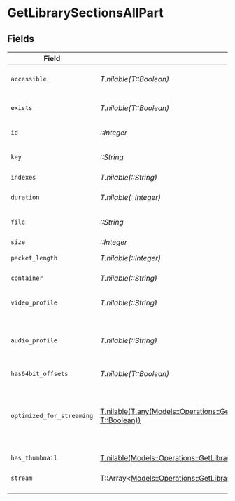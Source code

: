 # GetLibrarySectionsAllPart


## Fields

| Field                                                                                                                                                                                | Type                                                                                                                                                                                 | Required                                                                                                                                                                             | Description                                                                                                                                                                          | Example                                                                                                                                                                              |
| ------------------------------------------------------------------------------------------------------------------------------------------------------------------------------------ | ------------------------------------------------------------------------------------------------------------------------------------------------------------------------------------ | ------------------------------------------------------------------------------------------------------------------------------------------------------------------------------------ | ------------------------------------------------------------------------------------------------------------------------------------------------------------------------------------ | ------------------------------------------------------------------------------------------------------------------------------------------------------------------------------------ |
| `accessible`                                                                                                                                                                         | *T.nilable(T::Boolean)*                                                                                                                                                              | :heavy_minus_sign:                                                                                                                                                                   | Indicates if the part is accessible.                                                                                                                                                 | true                                                                                                                                                                                 |
| `exists`                                                                                                                                                                             | *T.nilable(T::Boolean)*                                                                                                                                                              | :heavy_minus_sign:                                                                                                                                                                   | Indicates if the part exists.                                                                                                                                                        | true                                                                                                                                                                                 |
| `id`                                                                                                                                                                                 | *::Integer*                                                                                                                                                                          | :heavy_check_mark:                                                                                                                                                                   | Unique part identifier.                                                                                                                                                              | 418385                                                                                                                                                                               |
| `key`                                                                                                                                                                                | *::String*                                                                                                                                                                           | :heavy_check_mark:                                                                                                                                                                   | Key to access this part.                                                                                                                                                             | /library/parts/418385/1735864239/file.mkv                                                                                                                                            |
| `indexes`                                                                                                                                                                            | *T.nilable(::String)*                                                                                                                                                                | :heavy_minus_sign:                                                                                                                                                                   | N/A                                                                                                                                                                                  | sd                                                                                                                                                                                   |
| `duration`                                                                                                                                                                           | *T.nilable(::Integer)*                                                                                                                                                               | :heavy_minus_sign:                                                                                                                                                                   | Duration of the part in milliseconds.                                                                                                                                                | 9610350                                                                                                                                                                              |
| `file`                                                                                                                                                                               | *::String*                                                                                                                                                                           | :heavy_check_mark:                                                                                                                                                                   | File path for the part.                                                                                                                                                              | /mnt/Movies_1/W/Wicked (2024).mkv                                                                                                                                                    |
| `size`                                                                                                                                                                               | *::Integer*                                                                                                                                                                          | :heavy_check_mark:                                                                                                                                                                   | File size in bytes.                                                                                                                                                                  | 30649952104                                                                                                                                                                          |
| `packet_length`                                                                                                                                                                      | *T.nilable(::Integer)*                                                                                                                                                               | :heavy_minus_sign:                                                                                                                                                                   | N/A                                                                                                                                                                                  | 188                                                                                                                                                                                  |
| `container`                                                                                                                                                                          | *T.nilable(::String)*                                                                                                                                                                | :heavy_minus_sign:                                                                                                                                                                   | Container format of the part.                                                                                                                                                        | mkv                                                                                                                                                                                  |
| `video_profile`                                                                                                                                                                      | *T.nilable(::String)*                                                                                                                                                                | :heavy_minus_sign:                                                                                                                                                                   | Video profile for the part.                                                                                                                                                          | main 10                                                                                                                                                                              |
| `audio_profile`                                                                                                                                                                      | *T.nilable(::String)*                                                                                                                                                                | :heavy_minus_sign:                                                                                                                                                                   | The audio profile used for the media (e.g., DTS, Dolby Digital, etc.).                                                                                                               | dts                                                                                                                                                                                  |
| `has64bit_offsets`                                                                                                                                                                   | *T.nilable(T::Boolean)*                                                                                                                                                              | :heavy_minus_sign:                                                                                                                                                                   | N/A                                                                                                                                                                                  | false                                                                                                                                                                                |
| `optimized_for_streaming`                                                                                                                                                            | [T.nilable(T.any(Models::Operations::GetLibrarySectionsAllOptimizedForStreamingLibrary1, T::Boolean))](../../models/operations/getlibrarysectionsalllibraryoptimizedforstreaming.md) | :heavy_minus_sign:                                                                                                                                                                   | Has this media been optimized for streaming. NOTE: This can be 0, 1, false or true                                                                                                   |                                                                                                                                                                                      |
| `has_thumbnail`                                                                                                                                                                      | [T.nilable(Models::Operations::GetLibrarySectionsAllHasThumbnail)](../../models/operations/getlibrarysectionsallhasthumbnail.md)                                                     | :heavy_minus_sign:                                                                                                                                                                   | N/A                                                                                                                                                                                  | 1                                                                                                                                                                                    |
| `stream`                                                                                                                                                                             | T::Array<[Models::Operations::GetLibrarySectionsAllStream](../../models/operations/getlibrarysectionsallstream.md)>                                                                  | :heavy_minus_sign:                                                                                                                                                                   | An array of streams for this part.                                                                                                                                                   |                                                                                                                                                                                      |
